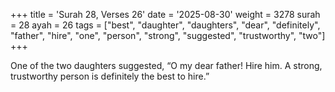+++
title = 'Surah 28, Verses 26'
date = '2025-08-30'
weight = 3278
surah = 28
ayah = 26
tags = ["best", "daughter", "daughters", "dear", "definitely", "father", "hire", "one", "person", "strong", "suggested", "trustworthy", "two"]
+++

One of the two daughters suggested, “O my dear father! Hire him. A strong, trustworthy person is definitely the best to hire.”